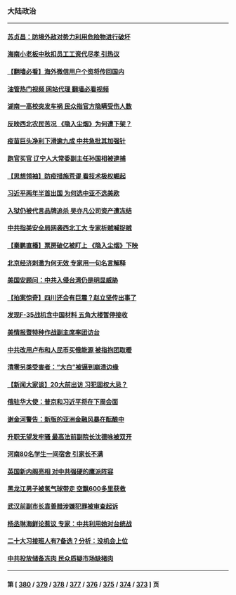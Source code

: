### 大陆政治
---
#### [苏贞昌：防境外敌对势力利用危险物进行破坏](../../pages/ncid277/n13819699.md?09081645) 
#### [海南小老板中秋扣员工工资代尽孝 引热议](../../pages/ncid277/n13819838.md?09081645) 
#### [【翻墙必看】海外微信用户个资将传回国内](../../pages/ncid277/n13819780.md?09081645) 
#### [油管热门视频 网站代理 翻墙必看视频](http://209.222.30.114:81/youtube.html?09081645)
#### [湖南一高校突发车祸 民众指官方隐瞒受伤人数](../../pages/ncid277/n13819708.md?09081645) 
#### [反映西北农民苦况 《隐入尘烟》为何遭下架？](../../pages/ncid277/n13819603.md?09081645) 
#### [疫苗巨头净利下滑逾九成 中共急批其加强针](../../pages/ncid277/n13819738.md?09081645) 
#### [跑官买官 辽宁人大常委副主任孙国相被逮捕](../../pages/ncid277/n13819692.md?09081645) 
#### [【思想领袖】防疫措施荒谬 看技术极权崛起](../../pages/ncid277/n13806664.md?09081645) 
#### [习近平两年半首出国 为何选中亚不选美欧](../../pages/ncid277/n13819361.md?09081645) 
#### [入狱仍被代言品牌追杀 吴亦凡公司资产遭冻结](../../pages/ncid277/n13819538.md?09081645) 
#### [中共指美安全局网袭西北工大 专家析贼喊捉贼](../../pages/ncid277/n13819395.md?09081645) 
#### [【秦鹏直播】票房破亿被盯上 《隐入尘烟》下映](../../pages/ncid277/n13819590.md?09081645) 
#### [北京经济刺激为何无效 专家用一句名言解释](../../pages/ncid277/n13819505.md?09081645) 
#### [美国安顾问：中共入侵台湾仍是明显威胁](../../pages/ncid277/n13819553.md?09081645) 
#### [【拍案惊奇】四川还会有巨震？赵立坚传出事了](../../pages/ncid277/n13819366.md?09081645) 
#### [发现F-35战机含中国材料 五角大楼暂停接收](../../pages/ncid277/n13819533.md?09081645) 
#### [美情报暨特种作战副主席率团访台](../../pages/ncid277/n13819394.md?09081645) 
#### [中共改用卢布和人民币买俄能源 被指抱团取暖](../../pages/ncid277/n13819425.md?09081645) 
#### [清零另类受害者：“大白”被逼到崩溃边缘](../../pages/ncid277/n13819363.md?09081645) 
#### [【新闻大家谈】20大前出访 习犯固权大忌？](../../pages/ncid277/n13819345.md?09081645) 
#### [俄驻华大使：普京和习近平将在下周会面](../../pages/ncid277/n13819344.md?09081645) 
#### [谢金河警告：新版的亚洲金融风暴在酝酿中](../../pages/ncid277/n13819180.md?09081645) 
#### [升职无望发牢骚 最高法前副院长沈德咏被双开](../../pages/ncid277/n13819267.md?09081645) 
#### [河南80名学生一间宿舍 引家长不满](../../pages/ncid277/n13819206.md?09081645) 
#### [英国新内阁亮相 对中共强硬的鹰派阵容](../../pages/ncid277/n13819202.md?09081645) 
#### [黑龙江男子被氢气球带走 空飘600多里获救](../../pages/ncid277/n13819173.md?09081645) 
#### [武汉前副市长袁善腊涉嫌犯罪被审查起诉](../../pages/ncid277/n13819197.md?09081645) 
#### [杨丞琳海鲜论惹议 专家：中共利用她对台统战](../../pages/ncid277/n13819133.md?09081645) 
#### [二十大习接班人有7备选？分析：没机会上位](../../pages/ncid277/n13819055.md?09081645) 
#### [中共投放储备冻肉 民众质疑市场缺猪肉](../../pages/ncid277/n13819044.md?09081645) 

---
#### 第 [ [380](./380.md?09081645) / [379](./379.md?09081645) / [378](./378.md?09081645) / [377](./377.md?09081645) / [376](./376.md?09081645) / [375](./375.md?09081645) / [374](./374.md?09081645) / [373](./373.md?09081645) ] 页
